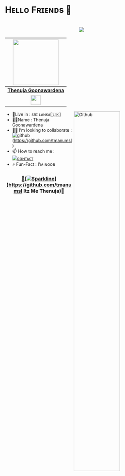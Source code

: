 # Hᴇʟʟᴏ Fʀɪᴇɴᴅs 🥰

<h1 align="center"><a href="https://github.com/tmanumsl"><img src="https://readme-typing-svg.herokuapp.com?font=calibri&color=purple&size=30&center=true&lines=I'm+❤️Thenuja"></a></h1>

| <a href="https://t.me/tgofcl"><img src="https://te.legra.ph/file/3648715a2e9111f2ec91c.jpg" width="150px" height="150px" /></a> |
|:---------------------------------------------------------------------------------------------------------------------------------------: |
|       **[Thenuja Goonawardena](https://t.me/tgofcl)**                                                                                |
| <a href="https://t.me/ItzMeDevinda"><img src="https://te.legra.ph/file/3648715a2e9111f2ec91c.jpg" width="32px" height="32px"></a>                                                                                                                                                                

<img width="55%" align="right" alt="Github" src="https://raw.githubusercontent.com/onimur/.github/master/.resources/git-header.svg" />
<!-- Your badges
You can use the website to generate badges: https://shields.io/
-->

-  🙋Live in : sʀɪ ʟᴀɴᴋᴀ[🇱🇰] <br>
-  🙋‍♂️Name : Thenuja Goonawardena <br>
-  🙅‍♂️ I’m looking to collaborate : ![github](https://img.shields.io/badge/On-Github-dark/lightred)<br>(https://github.com/tmanumsl)
-  📫 How to reach me : [![cᴏɴᴛᴀᴄᴛ](https://img.shields.io/badge/Contact%20me-On%20Telegram-darkBlue)](https://t.me/tmanum_sl)
-  ⚡️ Fun-Fact : I'ᴍ ɴᴏᴏʙ


<div align="center"><a href="https://github.com/tmanumsl">






### 🥰[![Sparkline](https://stars.medv.io/Teamultroid/Ultroid.svg)](https://github.com/tmanumsl Itz Me Thenuja)🥰
